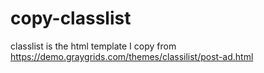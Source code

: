 # copy-classlist
classlist is the html template I copy from https://demo.graygrids.com/themes/classilist/post-ad.html

